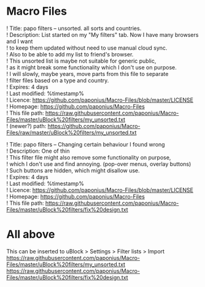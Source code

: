 # Macro Files    
  
  
! Title: papo filters – unsorted. all sorts and countries.    
! Description: List started on my "My filters" tab. Now I have many browsers and I want  
!              to keep them updated without need to use manual cloud sync.  
!              Also to be able to add my list to friend's browser.  
!              This unsorted list is maybe not suitable for generic public,  
!              as it might break some functionality which I don't use on purpose.  
!              I will slowly, maybe years, move parts from this file to separate  
!              filter files based on a type and country.  
! Expires: 4 days  
! Last modified: %timestamp%  
! Licence: https://github.com/paponius/Macro-Files/blob/master/LICENSE  
! Homepage: https://github.com/paponius/Macro-Files  
! This file path: https://raw.githubusercontent.com/paponius/Macro-Files/master/uBlock%20filters/my_unsorted.txt  
! (newer?) path: https://github.com/paponius/Macro-Files/raw/master/uBlock%20filters/my_unsorted.txt  
  
   
! Title: papo filters – Changing certain behaviour I found wrong  
! Description: One of thin  
!              This filter file might also remove some functionality on purpose,  
!              which I don't use and find annoying. (pop-over menus, overlay buttons)  
!              Such buttons are hidden, which might disallow use.  
! Expires: 4 days  
! Last modified: %timestamp%  
! Licence: https://github.com/paponius/Macro-Files/blob/master/LICENSE  
! Homepage: https://github.com/paponius/Macro-Files  
! This file path: https://raw.githubusercontent.com/paponius/Macro-Files/master/uBlock%20filters/fix%20design.txt  
  
  
# All above  
This can be inserted to uBlock > Settings > Filter lists > Import  
https://raw.githubusercontent.com/paponius/Macro-Files/master/uBlock%20filters/my_unsorted.txt  
https://raw.githubusercontent.com/paponius/Macro-Files/master/uBlock%20filters/fix%20design.txt  
  
